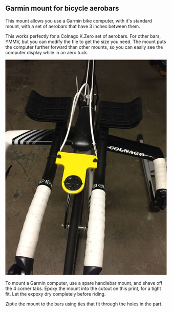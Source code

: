 ## Garmin mount for bicycle aerobars

This mount allows you use a Garmin bike computer, with it's standard mount,
with a set of aerobars that have 3 inches between them.

This works perfectly for a Colnago K.Zero set of aerobars.  For other bars, YMMV, but you can
modify the file to get the size you need.  The mount puts the computer further
forward than other mounts, so you can easily see the computer display while in
an aero tuck.

![Garmin Aerobar Mount on Colnago K.Zero](garmin-aerobar-mount.jpg)

To mount a Garmin computer, use a spare handlebar mount, and shave off the 4
corner tabs.  Epoxy the mount into the cutout on this print, for a tight fit.
Let the expoxy dry completely before riding.

Ziptie the mount to the bars using ties that fit through the holes in the
part.
